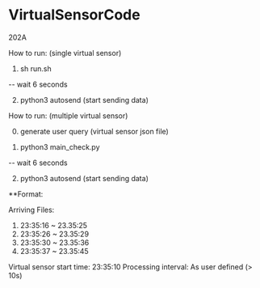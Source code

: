 # VirtualSensorCode
202A

How to run: (single virtual sensor)

1. sh run.sh

-- wait 6 seconds

2. python3 autosend (start sending data)

How to run: (multiple virtual sensor)

0. generate user query (virtual sensor json file)

1. python3 main_check.py

-- wait 6 seconds

2. python3 autosend (start sending data)

**Format:

Arriving Files:
1. 23:35:16 ~ 23.35:25
2. 23:35:26 ~ 23.35:29
3. 23:35:30 ~ 23.35:36
4. 23:35:37 ~ 23.35:45

Virtual sensor start time: 23:35:10
Processing interval: As user defined (> 10s)
